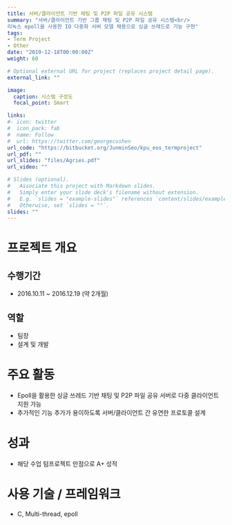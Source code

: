 ```yaml
---
title: 서버/클라이언트 기반 채팅 및 P2P 파일 공유 시스템
summary: "서버/클라이언트 기반 그룹 채팅 및 P2P 파일 공유 시스템<br/>
리눅스 epoll을 사용한 IO 다중화 서버 모델 채용으로 싱글 쓰레드로 기능 구현"
tags:
- Term Project
- Other
date: "2019-12-18T00:00:00Z"
weight: 60

# Optional external URL for project (replaces project detail page).
external_link: ""

image:
  caption: 시스템 구성도
  focal_point: Smart

links:
#- icon: twitter
#  icon_pack: fab
#  name: Follow
#  url: https://twitter.com/georgecushen
url_code: "https://bitbucket.org/JunminSeo/kpu_eos_termproject"
url_pdf: ""
url_slides: "files/Agries.pdf"
url_video: ""

# Slides (optional).
#   Associate this project with Markdown slides.
#   Simply enter your slide deck's filename without extension.
#   E.g. `slides = "example-slides"` references `content/slides/example-slides.md`.
#   Otherwise, set `slides = ""`.
slides: ""
---
```


# 프로젝트 개요
## 수행기간
* 2016.10.11 ~ 2016.12.19 (약 2개월)

## 역할
* 팀장
* 설계 및 개발

# 주요 활동
* Epoll을 활용한 싱글 쓰레드 기반 채팅 및 P2P 파일 공유 서버로 다중 클라이언트 지원 가능
* 추가적인 기능 추가가 용이하도록 서버/클라이언트 간 유연한 프로토콜 설계

# 성과
* 해당 수업 텀프로젝트 만점으로 A+ 성적

# 사용 기술 / 프레임워크
* C, Multi-thread, epoll